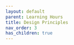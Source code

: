 ```yaml
---
layout: default
parent: Learning Hours
title: Design Principles
nav_order: 3
has_children: true
---
```

